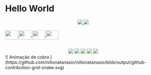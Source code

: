 <h1>Hello World</h1> 

<div align="center">
  <a href="https://github.com/niltonatanasio">
  <img height="180em" src="https://github-readme-stats.vercel.app/api?username=niltonatanasio&show_icons=true&theme=dark&include_all_commits=true&count_private=true"/>
  <img height="180em" src="https://github-readme-stats.vercel.app/api/top-langs/?username=niltonatanasio&layout=compact&langs_count=7&theme=dark"/>
</div>

<div style="display: inline_block"><br>
  <img align="center" height="30" width="40" src="https://cdn.jsdelivr.net/gh/devicons/devicon/icons/java/java-original.svg" />
  <img align="center" height="30" width="40" src="https://cdn.jsdelivr.net/gh/devicons/devicon/icons/javascript/javascript-original.svg" />
  <img align="center" height="30" width="40" src="https://cdn.jsdelivr.net/gh/devicons/devicon/icons/css3/css3-original.svg" />
  <img align="center" height="30" width="40" src="https://cdn.jsdelivr.net/gh/devicons/devicon/icons/html5/html5-original.svg" />
</div>
  
##
  
<div align="center">
  <a href="https://www.facebook.com/niih.cesar.5/"><img src="https://img.shields.io/badge/Facebook-1877F2?style=for-the-badge&logo=facebook&logoColor=white"/></a>
  <a href="https://www.instagram.com/nii.cesar/"><img src="https://img.shields.io/badge/Instagram-E4405F?style=for-the-badge&logo=instagram&logoColor=white"/></a>
  <a href="https://www.linkedin.com/in/niltonatanasio/"><img src="https://img.shields.io/badge/LinkedIn-0077B5?style=for-the-badge&logo=linkedin&logoColor=white"/></a>
  <a href="https://app.netlify.com/teams/nii-cesar/overview"><img src="https://img.shields.io/badge/Netlify-00C7B7?style=for-the-badge&logo=netlify&logoColor=white"/></a>
  <a href="https://t.me/NiltonAtanazzio"><img src="https://img.shields.io/badge/Telegram-2CA5E0?style=for-the-badge&logo=telegram&logoColor=white"/></a>
</div>
![ Animação de cobra ](https://github.com/niltonatanasio/niltonatanasio/blob/output/github-contribution-grid-snake.svg)
